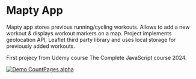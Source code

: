 # Mapty App

Mapty app stores previous running/cycling workouts. Allows to add a new workout & displays workout markers on a map.
Project implements geolocation API, Leaflet third party library and uses local storage for previously added workouts.

First projecy from Udemy course The Complete JavaScript course 2024.

[![Demo CountPages alpha](https://share.gifyoutube.com/KzB6Gb.gif)](https://www.youtube.com/watch?v=ek1j272iAmc)
